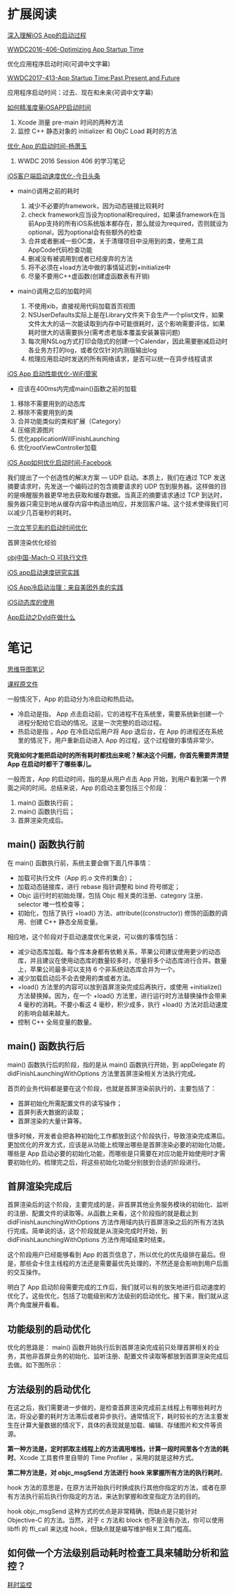 
# 扩展阅读

[深入理解iOS App的启动过程](https://blog.csdn.net/Hello_Hwc/article/details/78317863)

[WWDC2016-406-Optimizing App Startup Time](https://developer.apple.com/videos/play/wwdc2016/406)

优化应用程序启动时间(可调中文字幕)

[WWDC2017-413-App Startup Time:Past,Present,and Future](https://developer.apple.com/videos/play/wwdc2017/413)

应用程序启动时间：过去、现在和未来(可调中文字幕)

[如何精准度量iOSAPP启动时间](https://www.jianshu.com/p/c14987eee107)
1. Xcode 测量 pre-main 时间的两种方法
2. 监控 C++ 静态对象的 initializer 和 ObjC Load 耗时的方法

[优化 App 的启动时间-杨萧玉](http://yulingtianxia.com/blog/2016/10/30/Optimizing-App-Startup-Time/)
1.  WWDC 2016 Session 406 的学习笔记

[iOS客户端启动速度优化-今日头条](https://techblog.toutiao.com/2017/01/17/iosspeed/#more)

* main()调用之前的耗时
    1. 减少不必要的framework，因为动态链接比较耗时
    2. check framework应当设为optional和required，如果该framework在当前App支持的所有iOS系统版本都存在，那么就设为required，否则就设为optional，因为optional会有些额外的检查
    3. 合并或者删减一些OC类，关于清理项目中没用到的类，使用工具AppCode代码检查功能
    4. 删减没有被调用到或者已经废弃的方法
    5. 将不必须在+load方法中做的事情延迟到+initialize中
    6. 尽量不要用C++虚函数(创建虚函数表有开销)
    
* main()调用之后的加载时间
    1. 不使用xib，直接视用代码加载首页视图
    2. NSUserDefaults实际上是在Library文件夹下会生产一个plist文件，如果文件太大的话一次能读取到内存中可能很耗时，这个影响需要评估，如果耗时很大的话需要拆分(需考虑老版本覆盖安装兼容问题)
    3. 每次用NSLog方式打印会隐式的创建一个Calendar，因此需要删减启动时各业务方打的log，或者仅仅针对内测版输出log
    4. 梳理应用启动时发送的所有网络请求，是否可以统一在异步线程请求

[iOS App 启动性能优化-WiFi管家](https://mp.weixin.qq.com/s/Kf3EbDIUuf0aWVT-UCEmbA)

* 应该在400ms内完成main()函数之前的加载

1. 移除不需要用到的动态库
2. 移除不需要用到的类
3. 合并功能类似的类和扩展（Category）
4. 压缩资源图片
5. 优化applicationWillFinishLaunching
6. 优化rootViewController加载

[iOS App如何优化启动时间-Facebook](http://www.cocoachina.com/ios/20160104/14870.html)

我们提出了一个创造性的解决方案 — UDP 启动。本质上，我们在通过 TCP 发送摘要请求时，先发送一个编码过的包含摘要请求的 UDP 包到服务器。这样做的目的是唤醒服务器更早地去获取和缓存数据。当真正的摘要请求通过 TCP 到达时，服务器只需见到地从缓存内容中构造出响应，并发回客户端。这个技术使得我们可以减少几百毫秒的耗时。

[一次立竿见影的启动时间优化](https://juejin.im/post/5a31190751882559e225a775)

首屏渲染优化经验

[obj中国-Mach-O 可执行文件](https://objccn.io/issue-6-3/)

[iOS app启动速度研究实践](https://zhuanlan.zhihu.com/p/38183046?from=1086193010&wm=3333_2001&weiboauthoruid=1690182120)

[iOS App冷启动治理：来自美团外卖的实践](https://mp.weixin.qq.com/s/jN3jaNrvXczZoYIRCWZs7w)

[iOS动态库的使用](https://juejin.im/post/5b1f1d3a6fb9a01e6e2baded)

[App启动之Dyld在做什么](https://juejin.im/post/5c8e278d51882545b32e657f)

# 笔记

[思维导图笔记]()

[课程原文件]()

一般情况下，App 的启动分为冷启动和热启动。

* 冷启动是指， App 点击启动前，它的进程不在系统里，需要系统新创建一个进程分配给它启动的情况。这是一次完整的启动过程。
* 热启动是指 ，App 在冷启动后用户将 App 退后台，在 App 的进程还在系统里的情况下，用户重新启动进入 App 的过程，这个过程做的事情非常少。


**究竟如何才能把启动时的所有耗时都找出来呢？解决这个问题，你首先需要弄清楚 App 在启动时都干了哪些事儿。**

一般而言，App 的启动时间，指的是从用户点击 App 开始，到用户看到第一个界面之间的时间。总结来说，App 的启动主要包括三个阶段：

1. main() 函数执行前；
2. main() 函数执行后；
3. 首屏渲染完成后。

## main() 函数执行前
在 main() 函数执行前，系统主要会做下面几件事情：

* 加载可执行文件（App 的.o 文件的集合）；
* 加载动态链接库，进行 rebase 指针调整和 bind 符号绑定；
* Objc 运行时的初始处理，包括 Objc 相关类的注册、category 注册、selector 唯一性检查等；
* 初始化，包括了执行 +load() 方法、attribute((constructor)) 修饰的函数的调用、创建 C++ 静态全局变量。

相应地，这个阶段对于启动速度优化来说，可以做的事情包括：

* 减少动态库加载。每个库本身都有依赖关系，苹果公司建议使用更少的动态库，并且建议在使用动态库的数量较多时，尽量将多个动态库进行合并。数量上，苹果公司最多可以支持 6 个非系统动态库合并为一个。
* 减少加载启动后不会去使用的类或者方法。
* +load() 方法里的内容可以放到首屏渲染完成后再执行，或使用 +initialize() 方法替换掉。因为，在一个 +load() 方法里，进行运行时方法替换操作会带来 4 毫秒的消耗。不要小看这 4 毫秒，积少成多，执行 +load() 方法对启动速度的影响会越来越大。
* 控制 C++ 全局变量的数量。

## main() 函数执行后

main() 函数执行后的阶段，指的是从 main() 函数执行开始，到 appDelegate 的 didFinishLaunchingWithOptions 方法里首屏渲染相关方法执行完成。

首页的业务代码都是要在这个阶段，也就是首屏渲染前执行的，主要包括了：

* 首屏初始化所需配置文件的读写操作；
* 首屏列表大数据的读取；
* 首屏渲染的大量计算等。

很多时候，开发者会把各种初始化工作都放到这个阶段执行，导致渲染完成滞后。更加优化的开发方式，应该是从功能上梳理出哪些是首屏渲染必要的初始化功能，哪些是 App 启动必要的初始化功能，而哪些是只需要在对应功能开始使用时才需要初始化的。梳理完之后，将这些初始化功能分别放到合适的阶段进行。

## 首屏渲染完成后

首屏渲染后的这个阶段，主要完成的是，非首屏其他业务服务模块的初始化、监听的注册、配置文件的读取等。从函数上来看，这个阶段指的就是截止到 didFinishLaunchingWithOptions 方法作用域内执行首屏渲染之后的所有方法执行完成。简单说的话，这个阶段就是从渲染完成时开始，到 didFinishLaunchingWithOptions 方法作用域结束时结束。

这个阶段用户已经能够看到 App 的首页信息了，所以优化的优先级排在最后。但是，那些会卡住主线程的方法还是需要最优先处理的，不然还是会影响到用户后面的交互操作。

明白了 App 启动阶段需要完成的工作后，我们就可以有的放矢地进行启动速度的优化了。这些优化，包括了功能级别和方法级别的启动优化。接下来，我们就从这两个角度展开看看。

## 功能级别的启动优化

优化的思路是： main() 函数开始执行后到首屏渲染完成前只处理首屏相关的业务，其他非首屏业务的初始化、监听注册、配置文件读取等都放到首屏渲染完成后去做。如下图所示：

## 方法级别的启动优化

在这之后，我们需要进一步做的，是检查首屏渲染完成前主线程上有哪些耗时方法，将没必要的耗时方法滞后或者异步执行。通常情况下，耗时较长的方法主要发生在计算大量数据的情况下，具体的表现就是加载、编辑、存储图片和文件等资源。

**第一种方法是，定时抓取主线程上的方法调用堆栈，计算一段时间里各个方法的耗时**。Xcode 工具套件里自带的 Time Profiler ，采用的就是这种方式。

**第二种方法是，对 objc_msgSend 方法进行 hook 来掌握所有方法的执行耗时**。

hook 方法的意思是，在原方法开始执行时换成执行其他你指定的方法，或者在原有方法执行前后执行你指定的方法，来达到掌握和改变指定方法的目的。

hook objc_msgSend 这种方式的优点是非常精确，而缺点是只能针对 Objective-C 的方法。当然，对于 c 方法和 block 也不是没有办法，你可以使用 libffi 的 ffi_call 来达成 hook，但缺点就是编写维护相关工具门槛高。

## 如何做一个方法级别启动耗时检查工具来辅助分析和监控？

[耗时监控](https://github.com/ming1016/RSSRead)







